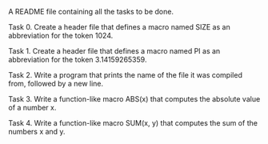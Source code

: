 A README file containing all the tasks to be done.

Task 0. Create a header file that defines a macro named SIZE as an abbreviation for the token 1024.

Task 1. Create a header file that defines a macro named PI as an abbreviation for the token 3.14159265359.

Task 2. Write a program that prints the name of the file it was compiled from, followed by a new line.

Task 3. Write a function-like macro ABS(x) that computes the absolute value of a number x.

Task 4. Write a function-like macro SUM(x, y) that computes the sum of the numbers x and y.
